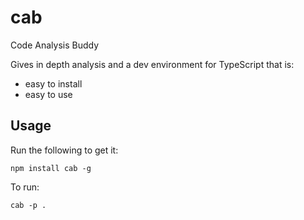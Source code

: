 # cab
Code Analysis Buddy

Gives in depth analysis and a dev environment for TypeScript that is: 

* easy to install
* easy to use

## Usage 
Run the following to get it: 
```
npm install cab -g
```
To run: 
```
cab -p .
```
